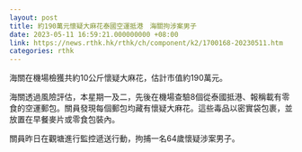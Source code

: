 ```yaml
---
layout: post
title: 約190萬元懷疑大麻花泰國空運抵港　海關拘涉案男子
date: 2023-05-11 16:59:21.000000000 +08:00
link: https://news.rthk.hk/rthk/ch/component/k2/1700168-20230511.htm
categories: rthk
---
```


海關在機場檢獲共約10公斤懷疑大麻花，估計市值約190萬元。

海關透過風險評估，本星期一及二，先後在機場查驗8個從泰國抵港、報稱載有零食的空運郵包。關員發現每個郵包均藏有懷疑大麻花。這些毒品以密實袋包裹，並放置在早餐麥片或零食包裝內。

關員昨日在觀塘進行監控遞送行動，拘捕一名64歲懷疑涉案男子。
